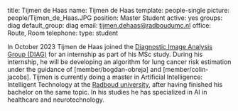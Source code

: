 title: Tijmen de Haas
name: Tijmen de Haas
template: people-single
picture: people/Tijmen_de_Haas.JPG
position: Master Student
active: yes
groups: diag
default_group: diag
email: tijmen.dehaas@radboudumc.nl
office: Route, Room 
telephone:
type: student

In October 2023 Tijmen de Haas joined the [Diagnostic Image Analysis Group (DIAG)](https://www.diagnijmegen.nl/) for an internship as part of his MSc study. During his internship, he will be developing an algorithm for lung cancer risk estimation under the guidance of [member/bogdan-obreja] and [member/colin-jacobs]. Tijmen is currently doing a master in Artificial Intelligence: Intelligent Technology at the [Radboud university](https://www.ru.nl/), after having finished his bachelor on the same topic. In his studies he has specialized in AI in healthcare and neurotechnology.
